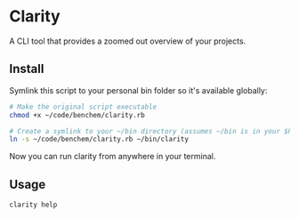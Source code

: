 # Clarity

A CLI tool that provides a zoomed out overview of your projects.

## Install

Symlink this script to your personal bin folder so it's available globally:

```bash
# Make the original script executable
chmod +x ~/code/benchem/clarity.rb

# Create a symlink to your ~/bin directory (assumes ~/bin is in your $PATH)
ln -s ~/code/benchem/clarity.rb ~/bin/clarity
```

Now you can run clarity from anywhere in your terminal.

## Usage

```bash
clarity help
```

